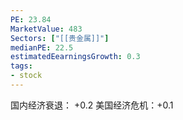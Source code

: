 ```yaml
---
PE: 23.84
MarketValue: 483
Sectors: ["[[贵金属]]"]
medianPE: 22.5
estimatedEearningsGrowth: 0.3
tags:
- stock 
---
```

国内经济衰退： +0.2
美国经济危机：+0.1